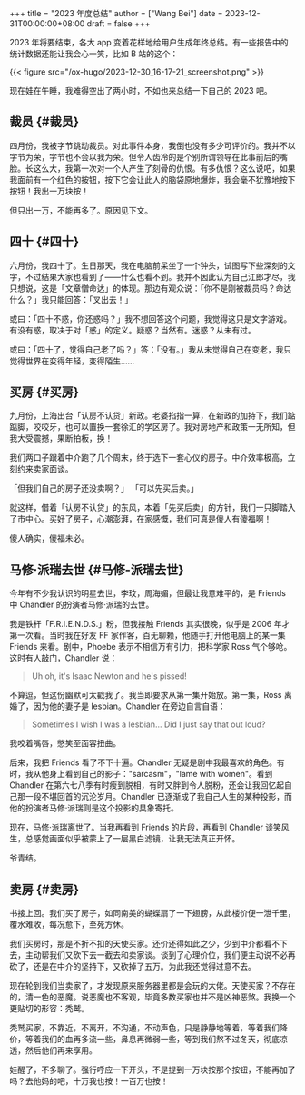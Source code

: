 +++
title = "2023 年度总结"
author = ["Wang Bei"]
date = 2023-12-31T00:00:00+08:00
draft = false
+++

2023 年将要结束，各大 app 变着花样地给用户生成年终总结。有一些报告中的统计数据还能让我会心一笑，比如 B 站的这个：

{{< figure src="/ox-hugo/2023-12-30_16-17-21_screenshot.png" >}}

现在娃在午睡，我难得空出了两小时，不如也来总结一下自己的 2023 吧。


## 裁员 {#裁员}

四月份，我被字节跳动裁员。对此事件本身，我倒也没有多少可评价的。我并不以字节为荣，字节也不会以我为荣。但令人齿冷的是个别所谓领导在此事前后的嘴脸。长这么大，我第一次对一个人产生了刻骨的仇恨。有多仇恨？这么说吧，如果我面前有一个红色的按钮，按下它会让此人的脑袋原地爆炸，我会毫不犹豫地按下按钮！我出一万块按！

但只出一万，不能再多了。原因见下文。


## 四十 {#四十}

六月份，我四十了。生日那天，我在电脑前呆坐了一个钟头，试图写下些深刻的文字，不过结果大家也看到了——什么也看不到。我并不因此认为自己江郎才尽，我只想说，这是「文章憎命达」的体现。那边有观众说：「你不是刚被裁员吗？命达什么？」我只能回答：「叉出去！」

或曰：「四十不惑，你还惑吗？」我不想回答这个问题，我觉得这只是文字游戏。有没有惑，取决于对「惑」的定义。疑惑？当然有。迷惑？从未有过。

或曰：「四十了，觉得自己老了吗？」答：「没有。」我从未觉得自己在变老，我只觉得世界在变得年轻，变得陌生……


## 买房 {#买房}

九月份，上海出台「认房不认贷」新政。老婆掐指一算，在新政的加持下，我们踮踮脚，咬咬牙，也可以置换一套徐汇的学区房了。我对房地产和政策一无所知，但我大受震撼，果断拍板，换！

我们两口子跟着中介跑了几个周末，终于选下一套心仪的房子。中介效率极高，立刻约来卖家面谈。

「但我们自己的房子还没卖啊？」
「可以先买后卖。」

就这样，借着「认房不认贷」的东风，本着「先买后卖」的方针，我们一只脚踏入了市中心。买好了房子，心潮澎湃，在家感慨，我们可真是傻人有傻福啊！

傻人确实，傻福未必。


## 马修·派瑞去世 {#马修-派瑞去世}

今年有不少我认识的明星去世，李玟，周海媚，但最让我意难平的，是 Friends 中 Chandler 的扮演者马修·派瑞的去世。

我是铁杆「F.R.I.E.N.D.S.」粉，但我接触 Friends 其实很晚，似乎是 2006 年才第一次看。当时我在好友 FF 家作客，百无聊赖，他随手打开他电脑上的某一集 Friends 来看。剧中，Phoebe 表示不相信万有引力，把科学家 Ross 气个够呛。这时有人敲门，Chandler 说：

> Uh oh, it's Isaac Newton and he's pissed!

不算逗，但这份幽默可太戳我了。我当即要求从第一集开始放。第一集，Ross 离婚了，因为他的妻子是 lesbian。Chandler 在旁边自言自语：

> Sometimes I wish I was a lesbian... Did I just say that out loud?

我咬着嘴唇，憋笑至面容扭曲。

后来，我把 Friends 看了不下十遍。Chandler 无疑是剧中我最喜欢的角色。有时，我从他身上看到自己的影子："sarcasm"，"lame with women"。看到 Chandler 在第六七八季有时瘦到脱相，有时又胖到令人脱粉，还会让我回忆起自己那一段不堪回首的沉沦岁月。Chandler 已逐渐成了我自己人生的某种投影，而他的扮演者马修·派瑞则是这个投影的具象寄托。

现在，马修·派瑞离世了。当我再看到 Friends 的片段，再看到 Chandler 谈笑风生，总感觉画面似乎被蒙上了一层黑白滤镜，让我无法真正开怀。

爷青结。


## 卖房 {#卖房}

书接上回。我们买了房子，如同南美的蝴蝶扇了一下翅膀，从此楼价便一泄千里，覆水难收，每况愈下，至死方休。

我们买房时，那是不折不扣的天使买家。还价还得如此之少，少到中介都看不下去，主动帮我们又砍下去一截去和卖家谈。谈到了心理价位，我们便主动说不必再砍了，还是在中介的坚持下，又砍掉了五万。为此我还觉得过意不去。

现在轮到我们当卖家了，才发现原来服务器里都是会玩的大佬。天使买家？不存在的，清一色的恶魔。说恶魔也不客观，毕竟多数买家也并不是凶神恶煞。我换一个更贴切的形容：秃鹫。

秃鹫买家，不靠近，不离开，不沟通，不动声色，只是静静地等着，等着我们降价，等着我们的血再多流一些，鼻息再微弱一些，等到我们熬不过冬天，彻底凉透，然后他们再来享用。

娃醒了，不多聊了。强行呼应一下开头，不是提到一万块按那个按钮，不能再加了吗？去他妈的吧，十万我也按！一百万也按！
